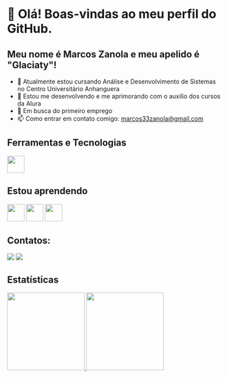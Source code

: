 # 👋 Olá! Boas-vindas ao meu perfil do GitHub.
## Meu nome é Marcos Zanola e meu apelido é "Glaciaty"!

- 🔭 Atualmente estou cursando Análise e Desenvolvimento de Sistemas no Centro Universitário Anhanguera
- 🌱 Estou me desenvolvendo e me aprimorando com o auxílio dos cursos da Alura
- 🤔 Em busca do primeiro emprego
- 📫 Como entrar em contato comigo: marcos33zanola@gmail.com


## Ferramentas e Tecnologias

<img loading="lazy" src="https://cdn.jsdelivr.net/gh/devicons/devicon/icons/git/git-original.svg" width="40" height="40"/>

## Estou aprendendo

<img loading="lazy" src="https://cdn.jsdelivr.net/gh/devicons/devicon@latest/icons/javascript/javascript-original.svg" width="40" height="40"/> <img loading="lazy" src="https://cdn.jsdelivr.net/gh/devicons/devicon@latest/icons/cplusplus/cplusplus-original.svg" width="40" height="40"/> <img loading="lazy" src="https://cdn.jsdelivr.net/gh/devicons/devicon@latest/icons/python/python-original.svg" widht="40" height="40" />

## Contatos:

<div>
<a href="mailto:marcos33zanola@gmail.com"><img loading="lazy" src="https://img.shields.io/badge/Gmail-D14836?style=for-the-badge&logo=gmail&logoColor=white" target="_blank"></a>
<a href="linkedin.com/in/marcos-zanola-463b9a238" target="_blank"><img loading="lazy" src="https://img.shields.io/badge/-LinkedIn-%230077B5?style=for-the-badge&logo=linkedin&logoColor=white" target="_blank"></a>   
</div>

## Estatísticas

<div>
<a href="https://github.com/Glaciaty">
<img loading="lazy" height="180em" src="https://github-readme-stats.vercel.app/api/top-langs/?username=Glaciaty&layout=compact&langs_count=7&theme=dracula"/> 
<img loading="lazy" height="180em" src="https://github-readme-stats.vercel.app/api?username=Glaciaty&show_icons=true&theme=dracula&include_all_commits=true&count_private=true"/>
</div>

